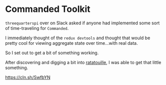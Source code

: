 # Commanded Toolkit

`threequarterspi` over on Slack asked if anyone had implemented some sort of time-traveling for `Commanded`. 

I immediately thought of the `redux devtools` and thought that would be pretty cool for viewing aggregate state over time...with real data.

So I set out to get a bit of something working. 

After discovering and digging a bit into [ratatouille](ndreynolds/ratatouille), I was able to get that little something.

https://cln.sh/SwfbYN

